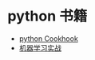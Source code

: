 # python 书籍
- [python Cookhook](./Python%20Cookbook/capter8.ipynb)
- [机器学习实战](./机器学习实战/机器学习实战.ipynb)